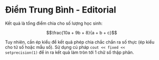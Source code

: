 # Điểm Trung Bình - Editorial

Kết quả là tổng điểm chia cho số lượng học sinh:

$$\frac{10a + 9b + 8}{a + b + c}$$

Tuy nhiên, cần ép kiểu để kết quả phép chia chắc chắn ra số thực (ép kiểu cho tử số hoặc mẫu số). Sử dụng cú pháp `cout << fixed << setprecision(1)` để in ra kết quả làm tròn tới $1$ chữ số thập phân.
